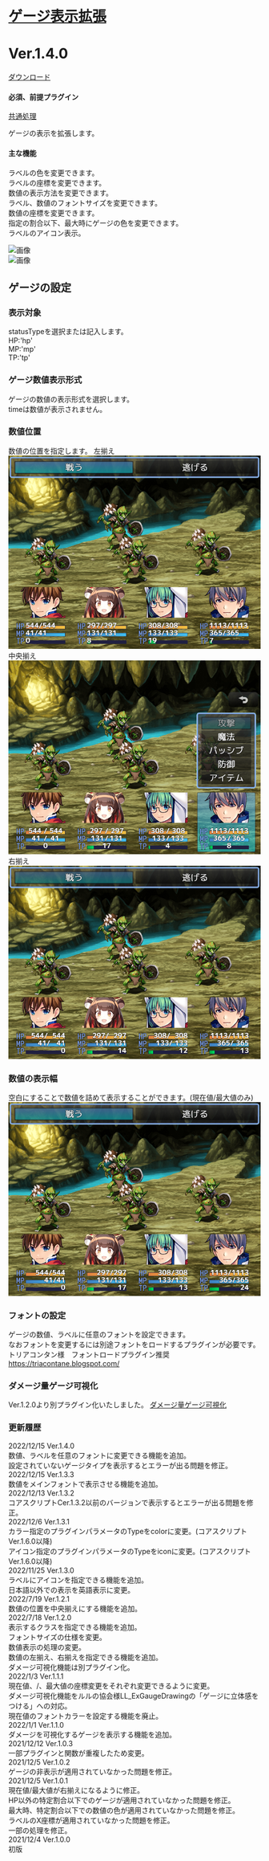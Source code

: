 # [ゲージ表示拡張](https://raw.githubusercontent.com/nuun888/MZ/master/NUUN_GaugeValueEX.js)
# Ver.1.4.0
[ダウンロード](https://raw.githubusercontent.com/nuun888/MZ/master/NUUN_GaugeValueEX.js)
#### 必須、前提プラグイン
[共通処理](https://github.com/nuun888/MZ/blob/master/README/Base.md)  

ゲージの表示を拡張します。  
#### 主な機能
ラベルの色を変更できます。  
ラベルの座標を変更できます。  
数値の表示方法を変更できます。  
ラベル、数値のフォントサイズを変更できます。  
数値の座標を変更できます。  
指定の割合以下、最大時にゲージの色を変更できます。  
ラベルのアイコン表示。  

![画像](img/GaugeValueEX1.png)  
![画像](img/GaugeValueEX4.png)  

## ゲージの設定
### 表示対象
statusTypeを選択または記入します。  
HP:'hp'  
MP:'mp'  
TP:'tp'  

### ゲージ数値表示形式
ゲージの数値の表示形式を選択します。  
timeは数値が表示されません。  

### 数値位置
数値の位置を指定します。 
左揃え  
![画像](img/GaugeValueEX6.png)  
中央揃え  
![画像](img/GaugeValueEX8.png)  
右揃え  
![画像](img/GaugeValueEX7.png)  

### 数値の表示幅
空白にすることで数値を詰めて表示することができます。(現在値/最大値のみ)  
![画像](img/GaugeValueEX5.png)  

### フォントの設定
ゲージの数値、ラベルに任意のフォントを設定できます。  
なおフォントを変更するには別途フォントをロードするプラグインが必要です。  
トリアコンタン様　フォントロードプラグイン推奨  
https://triacontane.blogspot.com/  

### ダメージ量ゲージ可視化
Ver.1.2.0より別プラグイン化いたしました。
[ダメージ量ゲージ可視化](https://github.com/nuun888/MZ/blob/master/README/DamageGauge.md)  

### 更新履歴
2022/12/15 Ver.1.4.0  
数値、ラベルを任意のフォントに変更できる機能を追加。  
設定されていないゲージタイプを表示するとエラーが出る問題を修正。  
2022/12/15 Ver.1.3.3  
数値をメインフォントで表示させる機能を追加。  
2022/12/13 Ver.1.3.2  
コアスクリプトCer.1.3.2以前のバージョンで表示するとエラーが出る問題を修正。  
2022/12/6 Ver.1.3.1  
カラー指定のプラグインパラメータのTypeをcolorに変更。(コアスクリプトVer.1.6.0以降)  
アイコン指定のプラグインパラメータのTypeをiconに変更。(コアスクリプトVer.1.6.0以降)  
2022/11/25 Ver.1.3.0  
ラベルにアイコンを指定できる機能を追加。  
日本語以外での表示を英語表示に変更。  
2022/7/19 Ver.1.2.1  
数値の位置を中央揃えにする機能を追加。  
2022/7/18 Ver.1.2.0  
表示するクラスを指定できる機能を追加。  
フォントサイズの仕様を変更。  
数値表示の処理の変更。  
数値の左揃え、右揃えを指定できる機能を追加。  
ダメージ可視化機能は別プラグイン化。  
2022/1/3 Ver.1.1.1  
現在値、/、最大値の座標変更をそれぞれ変更できるように変更。  
ダメージ可視化機能をルルの協会様LL_ExGaugeDrawingの「ゲージに立体感をつける」への対応。  
現在値のフォントカラーを設定する機能を廃止。  
2022/1/1 Ver.1.1.0  
ダメージを可視化するゲージを表示する機能を追加。  
2021/12/12 Ver.1.0.3  
一部プラグインと関数が重複したため変更。  
2021/12/5 Ver.1.0.2  
ゲージの非表示が適用されていなかった問題を修正。  
2021/12/5 Ver.1.0.1  
現在値/最大値が右揃えになるように修正。  
HP以外の特定割合以下でのゲージが適用されていなかった問題を修正。  
最大時、特定割合以下での数値の色が適用されていなかった問題を修正。  
ラベルのX座標が適用されていなかった問題を修正。  
一部の処理を修正。  
2021/12/4 Ver.1.0.0  
初版
